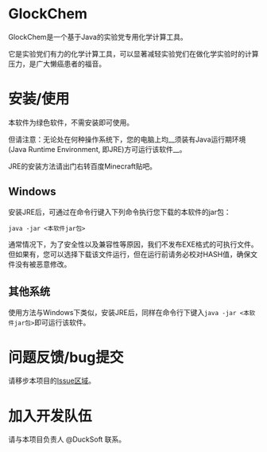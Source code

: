 # GlockChem
GlockChem是一个基于Java的实验党专用化学计算工具。

它是实验党们有力的化学计算工具，可以显著减轻实验党们在做化学实验时的计算压力，是广大懒癌患者的福音。

# 安装/使用
本软件为绿色软件，不需安装即可使用。

但请注意：无论处在何种操作系统下，您的电脑上均__须装有Java运行期环境(Java Runtime Environment, 即JRE)方可运行该软件__。

JRE的安装方法请出门右转百度Minecraft贴吧。
## Windows
安装JRE后，可通过在命令行键入下列命令执行您下载的本软件的jar包：
```
java -jar <本软件jar包>
```

通常情况下，为了安全性以及兼容性等原因，我们不发布EXE格式的可执行文件。
但如果有，您可以选择下载该文件运行，但在运行前请务必校对HASH值，确保文件没有被恶意修改。

## 其他系统
使用方法与Windows下类似，安装JRE后，同样在命令行下键入`java -jar <本软件jar包>`即可运行该软件。

# 问题反馈/bug提交
请移步本项目的[Issue区域](https://github.com/DuckSoft/GlockChem/issues)。

# 加入开发队伍
请与本项目负责人 @DuckSoft 联系。

